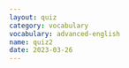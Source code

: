 ```yaml
---
layout: quiz
category: vocabulary
vocabulary: advanced-english
name: quiz2
date: 2023-03-26
---
```

